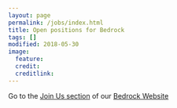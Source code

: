 ```yaml
---
layout: page
permalink: /jobs/index.html
title: Open positions for Bedrock
tags: []
modified: 2018-05-30
image:
  feature: 
  credit: 
  creditlink: 
---
```


Go to the [Join Us section](https://www.bedrockstreaming.com/career) of our [Bedrock Website](https://www.bedrockstreaming.com/)
